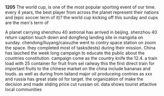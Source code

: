 **1205**
The world cup, is one of the most popular sporting event of our time.
every 4 years, the best player from across the planet represent their nations and (epic soccer term of it)?
the world cup kicking off this sunday and cups are the men's term of


A planet carrying shenzhou 40 astronal has arrived in beijing.
shenzhou 40 return caption touch down and dongfeng landing site in mangolia on sunday.
chendong/liuyang/caixuzhe went to contry space station on zoom the space.
they completed most of tasks(tests) during their mission.
China has lauched the week long campaign to educate the public about the countries constitution.
campaign come as the country knife the 12.4.
a train load with 25 container for fruit from sel
railway
this the first direct train for important fruits to the chinese market on the china 
include bananas and louds. as well as during from tailand
major oil produceing contries as xxx and russia has great state oil for target.
the organization of  make the decision and made sliding 
price cut russian oil.
data shows tourist 
attactive 
local communities

